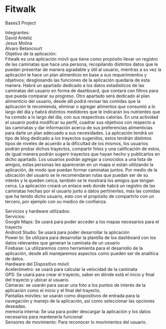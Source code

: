 # Fitwalk
Bases3 Project


Integrantes:  
David Anteliz  
Jesus Molina  
Álvaro Betancourt  
Objetivo de la aplicación:  
Fitwalk es una aplicación móvil que tiene como propósito llevar un registro de las caminatas que hace una persona, recopilando distintos datos que le puedan presentar de manera agradable y útil al usuario, mientras a su vez la aplicación le hace un plan alimenticio en base a sus requerimientos y objetivos; desglosando las funciones de la aplicación quedaría de esta manera.
Habrá un apartado dedicado a los datos estadísticos de las caminatas del usuario en forma de dashboard, que contará con filtros para que pueda comparar su progreso.
Otro apartado será dedicado al plan alimenticio del usuario, desde allí podrá revisar las comidas que la aplicación le recomienda, eliminar o agregar alimentos que consumió a lo largo del día y habrá distintos medidores que le indicarán los nutrientes que ha comido a lo largo del día, con sus respectivas calorías.
En una actividad el usuario podrá modificar su perfil, cuadrar sus objetivos con respecto a las caminatas y dar información acerca de sus preferencias alimenticias para darle un plan adecuado a sus necesidades.
La aplicación tendrá un tipo de blog dedicado a los trayectos sugeridos, estos tendrán distintos tipos de niveles de acuerdo a la dificultad de los mismos, los usuarios podrán probar dichos trayectos, compartir fotos y una calificación de estos, de igual manera podrán sugerir trayectos que hayan hecho y publicarlos en dicho apartado.
Los usuarios podrán agregar a conocidos a una lista de amigos, estas personas les aparecerán en un mapa si están utilizando la aplicación, de modo que puedan formar caminatas juntos.
Por medio de la ubicación del usuario se le recomendaran rutas que puedan ser de su interés y le queden cerca, también se le mostrará los amigos que tengan cerca.
La aplicación creará un enlace web donde habrá un registro de las caminatas hechas por el usuario junto a datos pertinentes, más las comidas que ha tenido dicho usuario, esto con el propósito de compartirlo con un tercero, por ejemplo con su medico de confianza.  

Servicios y hardware utilizados:  
Servicios:   
Google Maps: Se usará para poder acceder a los mapas necesarios para el trayecto  
Android Studio: Se usará para poder desarrollar la aplicación   
Power bi: Se utilizara para desarrollar la plantilla de los dashboard con los datos relevantes que generan la caminata de un usuario   
Firebase: La utilizaremos como herramienta para el desarrollo de la aplicación, desde allí manejaremos aspectos como pueden ser de analitica de datos.  
Hardware del Dispositivo móvil:  
Acelerómetro: se usará para calcular la velocidad de la caminata  
GPS: Se usará para crear el trayecto, saber en dónde está el inicio y final del trayecto y ubicar al  usuario.  
Cámaras: se usarán para sacar una foto a los puntos de interés de la aplicación como el inicio y el final del trayecto.  
Pantallas móviles: se usarán como dispositivos de entrada para la navegación y manejo de la aplicación, así como seleccionar las opciones deseadas.  
memoria interna: Se usa para poder descargar la aplicación y los datos necesarios para mantenerla funcional  
Sensores de movimiento: Para reconocer lo movimientos del usuario.  
